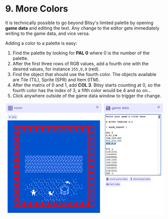 # 9. More Colors

It is technically possible to go beyond Bitsy's limited palette by opening **game data** and editing the text. Any change to the editor gets immediately writing to the game data, and vice versa.

Adding a color to a palette is easy:

1. Find the palette by looking for **PAL 0** where 0 is the number of the palette.
2. After the first three rows of RGB values, add a fourth one with the desired values, for instance `255,0,0` \(red\).
3. Find the object that should use the fourth color. The objects available are Tile \(TIL\), Sprite \(SPR\) and Item \(ITM\).
4. After the matrix of 0 and 1, add **COL 3**. Bitsy starts counting at 0, so the fourth color has the index of 3, a fifth color would be 4 and so on…
5. Click anywhere outside of the game data window to trigger the change.

![](../../../.gitbook/assets/roomgamedata.jpg)

